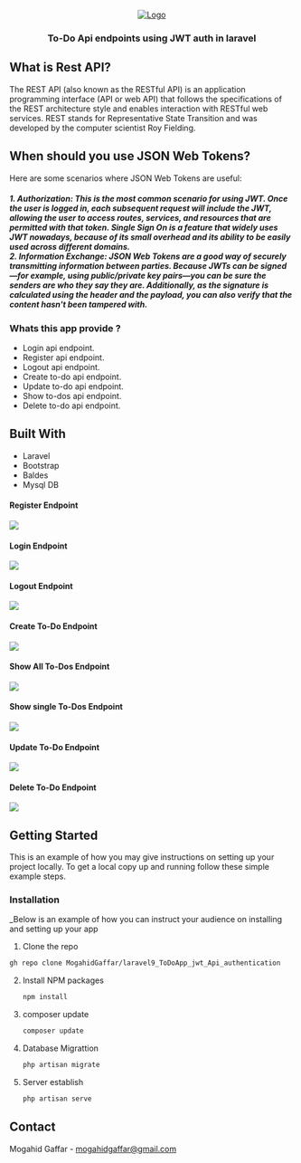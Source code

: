 
<!-- PROJECT LOGO -->
<br />
<div align="center">
  <a href="#">
    <img src="https://github.com/MogahidGaffar/laravel9_ToDoApp_jwt_Api_authentication/blob/main/public/imgs/laravel_jwt.png" alt="Logo" >
  </a>

  <h3 align="center">To-Do Api endpoints using JWT auth in laravel  </h3>


</div>



## What is Rest API?
The REST API (also known as the RESTful API) is an application programming interface (API or web API) that follows the specifications of the REST architecture style and enables interaction with RESTful web services. REST stands for Representative State Transition and was developed by the computer scientist Roy Fielding.


##  When should you use JSON Web Tokens?
Here are some scenarios where JSON Web Tokens are useful:
<h5>
1. Authorization: This is the most common scenario for using JWT. Once the user is logged in, each subsequent request will include the JWT, allowing the user to access routes, services, and resources that are permitted with that token. Single Sign On is a feature that widely uses JWT nowadays, because of its small overhead and its ability to be easily used across different domains.
</br>
2. Information Exchange: JSON Web Tokens are a good way of securely transmitting information between parties. Because JWTs can be signed—for example, using public/private key pairs—you can be sure the senders are who they say they are. Additionally, as the signature is calculated using the header and the payload, you can also verify that the content hasn't been tampered with. </br>
</h5>


###  Whats this app provide ?

* Login api endpoint.
* Register api endpoint.
* Logout api endpoint.
* Create to-do api endpoint.
* Update to-do api endpoint.
* Show to-dos api endpoint.
* Delete to-do api endpoint.


##  Built With

* Laravel
* Bootstrap
* Baldes
* Mysql DB

#### Register Endpoint 

<img src="https://github.com/MogahidGaffar/laravel9_ToDoApp_jwt_Api_authentication/blob/main/public/imgs/1.PNG" />

#### Login Endpoint 

<img src="https://github.com/MogahidGaffar/laravel9_ToDoApp_jwt_Api_authentication/blob/main/public/imgs/2.PNG" />


#### Logout Endpoint 

<img src="https://github.com/MogahidGaffar/laravel9_ToDoApp_jwt_Api_authentication/blob/main/public/imgs/3.PNG" />


#### Create To-Do  Endpoint 

<img src="https://github.com/MogahidGaffar/laravel9_ToDoApp_jwt_Api_authentication/blob/main/public/imgs/4.PNG" />

#### Show All To-Dos  Endpoint 

<img src="https://github.com/MogahidGaffar/laravel9_ToDoApp_jwt_Api_authentication/blob/main/public/imgs/5.PNG" />

#### Show single To-Dos  Endpoint 

<img src="https://github.com/MogahidGaffar/laravel9_ToDoApp_jwt_Api_authentication/blob/main/public/imgs/6.PNG" />

#### Update To-Do Endpoint

<img src="https://github.com/MogahidGaffar/laravel9_ToDoApp_jwt_Api_authentication/blob/main/public/imgs/7.PNG" />

#### Delete To-Do Endpoint 

<img src="https://github.com/MogahidGaffar/laravel9_ToDoApp_jwt_Api_authentication/blob/main/public/imgs/8.PNG" />



<!-- GETTING STARTED -->
## Getting Started

This is an example of how you may give instructions on setting up your project locally.
To get a local copy up and running follow these simple example steps.


### Installation

_Below is an example of how you can instruct your audience on installing and setting up your app

 1. Clone the repo
   ```sh
 gh repo clone MogahidGaffar/laravel9_ToDoApp_jwt_Api_authentication
   ```
2. Install NPM packages
   ```sh
   npm install
   ```
3. composer update
   ```sh
   composer update
   ```

3. Database Migrattion
   ```sh
   php artisan migrate
   ```
 
3. Server establish
   ```sh
   php artisan serve
   ```


## Contact

Mogahid Gaffar -  mogahidgaffar@gmail.com


